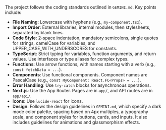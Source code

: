 The project follows the coding standards outlined in `GEMINI.md`. Key points include:

- **File Naming**: Lowercase with hyphens (e.g., `my-component.tsx`).
- **Import Order**: External libraries, internal modules, then stylesheets, separated by blank lines.
- **Code Style**: 2-space indentation, mandatory semicolons, single quotes for strings, camelCase for variables, and UPPER_CASE_WITH_UNDERSCORES for constants.
- **TypeScript**: Strict typing for variables, function arguments, and return values. Use interfaces or type aliases for complex types.
- **Functions**: Use arrow functions, with names starting with a verb (e.g., `const fetchData = ...`).
- **Components**: Use functional components. Component names are PascalCase (e.g., `const MyComponent: React.FC<Props> = ...`).
- **Error Handling**: Use `try-catch` blocks for asynchronous operations.
- **Next.js**: Use the App Router. Pages are in `app/`, and API routes are in `app/api/`.
- **Icons**: Use `lucide-react` for icons.
- **Design**: Follows the design guidelines in `GEMINI.md`, which specify a dark mode color palette, spacing based on 4px multiples, a typography scale, and component styles for buttons, cards, and inputs. It also includes guidelines for animations and glassmorphism effects.